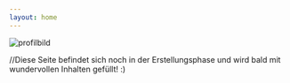```yaml
---
layout: home
---
```


![profilbild]()

//Diese Seite befindet sich noch in der Erstellungsphase und wird bald mit wundervollen Inhalten gefüllt! :)